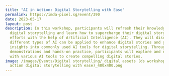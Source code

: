 ```yaml
---
title: "AI in Action: Digital Storytelling with Ease"
permalink: https://imda-pixel.sg/event/390
date: 2023-05-17
layout: post
description: In this workshop, participants will refresh their knowledge on
  digital storytelling and learn how to supercharge their digital storytelling
  efforts with the help of Artificial Intelligence (AI). They will discover how
  different types of AI can be applied to enhance digital stories and gain
  insights into commonly used AI tools for digital storytelling. Through live
  demonstrations and hands-on practice, participants will explore and experiment
  with various AI tools to create compelling digital stories. 
image: /images/Events/Digital storytelling/_digital assets (ds workshop - ai in
  action digital storytelling with ease)_400x400.png
---
```


